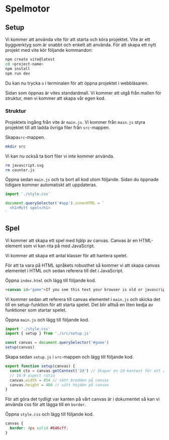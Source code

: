 # Spelmotor

## Setup

Vi kommer att använda vite för att starta och köra projektet. Vite är ett byggverktyg som är snabbt och enkelt att använda. För att skapa ett nytt projekt med vite kör följande kommandon:

```bash
npm create vite@latest
cd <project-name>
npm install
npm run dev
```

Du kan nu trycka `o` i terminalen för att öppna projektet i webbläsaren. 

Sidan som öppnas är vites standardmall. Vi kommer att utgå från mallen för struktur, men vi kommer att skapa vår egen kod.

### Struktur

Projektets ingång från vite är `main.js`. Vi kommer från `main.js` styra projektet till att ladda övriga filer från `src`-mappen.

Skapa`src`-mappen. 

```bash
mkdir src
```

Vi kan nu också ta bort filer vi inte kommer använda.

```bash
rm javascript.svg
rm counter.js
```
Öppna sedan `main.js` och ta bort all kod utom följande. Sidan du öppnade tidigare kommer automatiskt att uppdateras.

```javascript
import './style.css'

document.querySelector('#app').innerHTML = `
  <h1>Mitt spel</h1>
`
```

## Spel

Vi kommer att skapa ett spel med hjälp av canvas. Canvas är en HTML-element som vi kan rita på med JavaScript. 

Vi kommer att skapa ett antal klasser för att hantera spelet.

För att ta vara på HTML språkets robusthet så kommer vi att skapa canvas elementet i HTML och sedan referera till det i JavaScript.


Öppna `index.html` och lägg till följande kod.
```html
<canvas id="game">If you see this text your browser is old or javascript is disabled.</canvas>
```

Vi kommer sedan att referera till canvas elementet i `main.js` och skicka det till en setup-funktion för att starta spelet. Det blir alltså en liten kedja av funktioner som startar spelet.

Öppna `main.js` och lägg till följande kod.
```javascript
import './style.css'
import { setup } from './src/setup.js'

const canvas = document.querySelector('#game')
setup(canvas)
```

Skapa sedan `setup.js` i `src`-mappen och lägg till följande kod.
```javascript
export function setup(canvas) {
  const ctx = canvas.getContext('2d') // Skapar en 2d-kontext för att rita på canvas
  // 16:9 aspect ratio
  canvas.width = 854 // sätt bredden på canvas
  canvas.height = 480 // sätt höjden på canvas
}
```

För att göra det tydligt var kanten på vårt canvas är i dokumentet så kan vi använda css för att lägga till en `border`.

Öppna `style.css` och lägg till följande kod.
```css
canvas {
  border: 4px solid #646cff;
}
```